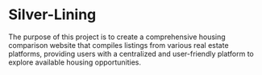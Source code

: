 # Silver-Lining
The purpose of this project is to create a comprehensive housing comparison website that compiles listings from various real estate platforms, providing users with a centralized and user-friendly platform to explore available housing opportunities.
